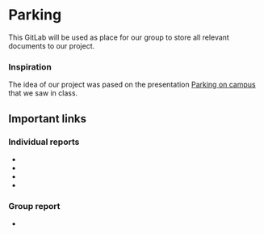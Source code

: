 # Parking

This GitLab will be used as place for our group to store all relevant documents to our project.

### Inspiration
The idea of our project was pased on the presentation [Parking on campus](https://medium.com/@kjs026/parking-on-campus-a-frustrating-time-consuming-issue-259ae8160b6#.cl5gaysto) that we saw in class.

## Important links
### Individual reports
- []()
- []()
- []()
- []()

### Group report
- []()